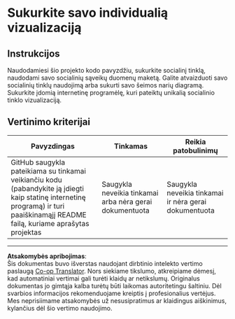 <!--
CO_OP_TRANSLATOR_METADATA:
{
  "original_hash": "e56df4c0f49357e30ac8fc77aa439dd4",
  "translation_date": "2025-08-31T05:53:10+00:00",
  "source_file": "3-Data-Visualization/13-meaningful-visualizations/assignment.md",
  "language_code": "lt"
}
-->
# Sukurkite savo individualią vizualizaciją

## Instrukcijos

Naudodamiesi šio projekto kodo pavyzdžiu, sukurkite socialinį tinklą, naudodami savo socialinių sąveikų duomenų maketą. Galite atvaizduoti savo socialinių tinklų naudojimą arba sukurti savo šeimos narių diagramą. Sukurkite įdomią internetinę programėlę, kuri pateiktų unikalią socialinio tinklo vizualizaciją.

## Vertinimo kriterijai

Pavyzdingas | Tinkamas | Reikia patobulinimų
--- | --- | --- |
GitHub saugykla pateikiama su tinkamai veikiančiu kodu (pabandykite ją įdiegti kaip statinę internetinę programą) ir turi paaiškinamąjį README failą, kuriame aprašytas projektas | Saugykla neveikia tinkamai arba nėra gerai dokumentuota | Saugykla neveikia tinkamai ir nėra gerai dokumentuota

---

**Atsakomybės apribojimas**:  
Šis dokumentas buvo išverstas naudojant dirbtinio intelekto vertimo paslaugą [Co-op Translator](https://github.com/Azure/co-op-translator). Nors siekiame tikslumo, atkreipiame dėmesį, kad automatiniai vertimai gali turėti klaidų ar netikslumų. Originalus dokumentas jo gimtąja kalba turėtų būti laikomas autoritetingu šaltiniu. Dėl svarbios informacijos rekomenduojame kreiptis į profesionalius vertėjus. Mes neprisiimame atsakomybės už nesusipratimus ar klaidingus aiškinimus, kylančius dėl šio vertimo naudojimo.
